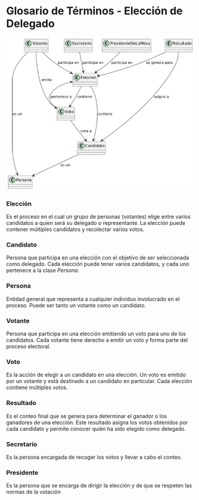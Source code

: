 # Glosario de Términos - Elección de Delegado

![](Votacion.png)

### Elección
Es el proceso en el cual un grupo de personas (votantes) elige entre varios candidatos a quien será su delegado o representante. La elección puede contener múltiples candidatos y recolectar varios votos.

### Candidato
Persona que participa en una elección con el objetivo de ser seleccionada como delegado. Cada elección puede tener varios candidatos, y cada uno pertenece a la clase *Persona*.

### Persona
Entidad general que representa a cualquier individuo involucrado en el proceso. Puede ser tanto un votante como un candidato.

### Votante
Persona que participa en una elección emitiendo un voto para uno de los candidatos. Cada votante tiene derecho a emitir un voto y forma parte del proceso electoral.

### Voto
Es la acción de elegir a un candidato en una elección. Un voto es emitido por un votante y está destinado a un candidato en particular. Cada elección contiene múltiples votos.

### Resultado
Es el conteo final que se genera para determinar el ganador o los ganadores de una elección. Este resultado asigna los votos obtenidos por cada candidato y permite conocer quién ha sido elegido como delegado.

### Secretario
Es la persona encargada de recoger los votos y llevar a cabo el conteo.

### Presidente
Es la persona que se encarga de dirigir la elección y de que se respeten las normas de la votación

